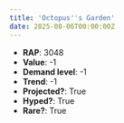 ```yaml
---
title: 'Octopus''s Garden'
date: 2025-08-06T00:00:00Z
---
```

- **RAP**: 3048
- **Value**: -1
- **Demand level**: -1
- **Trend**: -1
- **Projected?**: True
- **Hyped?**: True
- **Rare?**: True
